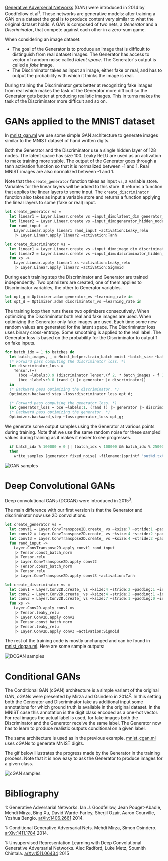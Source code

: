 [Generative Adverserial Networks](https://en.wikipedia.org/wiki/Generative_adversarial_network)
(GAN) were introduced in 2014 by Goodfellow et al<sup>[1](#bib1)</sup>. 
These networks are generative models: after training a GAN on a dataset the goal
is to produce content very similar to what the original dataset holds.
A GAN is composed of two nets, a *Generator* and a *Discriminator*, that compete
against each other in a zero-sum game.

When considering an image dataset:

* The goal of the Generator is to produce an image that is difficult to
  distinguish from real dataset images. The Generator has access to vector of
  random noise called *latent space*. The Generator's output is called
  a *fake* image.
* The Discriminator takes as input an image, either fake or real, and has to
  output the probability with which it thinks the image is real.

During training the Discriminator gets better at recognizing fake images from
real which makes the task of the Generator more difficult so the Generator gets
better at producing realistic images. This in turns makes the task of the
Discriminator more difficult and so on.

# GANs applied to the MNIST dataset

In [mnist_gan.ml](https://github.com/LaurentMazare/ocaml-torch/tree/master/examples/gan/mnist_gan.ml)
we use some simple GAN architecture to generate images similar to the MNIST dataset of hand written
digits.

Both the Generator and the Discriminator use a single hidden layer of 128 nodes.
The latent space has size 100. Leaky ReLU are used as an activation to make training more stable.
The output of the Generator goes through a tanh activation function so that it is normalized
between -1 and 1. Real MNIST images are also normalized between -1 and 1.

Note that the `create_generator` function takes as input `vs`, a variable store. Variables
for the linear layers will be added to this store. It returns a function that applies
the linear layers to some input.
The `create_discriminator` function also takes as input a variable store
and returns a function applying the linear layers to some (fake or real) input.

```ocaml
let create_generator vs =
  let linear1 = Layer.Linear.create vs ~input_dim:latent_dim generator_hidden_nodes in
  let linear2 = Layer.Linear.create vs ~input_dim:generator_hidden_nodes image_dim in
  fun rand_input ->
    Layer.Linear.apply linear1 rand_input ~activation:Leaky_relu
    |> Layer.Linear.apply linear2 ~activation:Tanh

let create_discriminator vs =
  let linear1 = Layer.Linear.create vs ~input_dim:image_dim discriminator_hidden_nodes in
  let linear2 = Layer.Linear.create vs ~input_dim:discriminator_hidden_nodes 1 in
  fun xs ->
    Layer.Linear.apply linear1 xs ~activation:Leaky_relu
    |> Layer.Linear.apply linear2 ~activation:Sigmoid
```

During each training step the Discriminator and Generator are trained independently.
Two optimizers are created, one of them applies to Discriminator variables, the
other to Generator variables.

```ocaml
let opt_g = Optimizer.adam generator_vs ~learning_rate in
let opt_d = Optimizer.adam discriminator_vs ~learning_rate in
```

The training loop then runs these two optimizers consecutively.
When optimizing the Discriminator both real and fake images are used. When
optimizing the Generator only fake images are used.
Each time some new random values are generated for the latent space.
The Discriminator loss uses binary cross-entropy. Some smoothing is applied to the real label.
The Generator loss is based on the probability for the Discriminator to output 1 on
fake inputs.

```ocaml
for batch_idx = 1 to batches do
  let batch_images, _ = Mnist_helper.train_batch mnist ~batch_size ~batch_idx in
  (* Forward pass computing the discriminator loss. *)
  let discriminator_loss =
    Tensor.(+)
      (bce ~labels:0.9 (discriminator Tensor.(f 2. * batch_images - f 1.)))
      (bce ~labels:0.0 (rand () |> generator |> discriminator))
  in
  (* Backward pass optimizing the discriminator. *)
  Optimizer.backward_step ~loss:discriminator_loss opt_d;

  (* Forward pass computing the generator loss. *)
  let generator_loss = bce ~labels:1. (rand () |> generator |> discriminator) in
  (* Backward pass optimizing the generator. *)
  Optimizer.backward_step ~loss:generator_loss opt_g;
```

We generate some output samples using the Generator at various points during
training.  Note that we use the same random noise for these sampled values
during training as it makes it easier to see progresses.

```ocaml
  if batch_idx % 100000 = 0 || (batch_idx < 100000 && batch_idx % 25000 = 0)
  then
    write_samples (generator fixed_noise) ~filename:(sprintf "out%d.txt" batch_idx)
```

![GAN samples](output_mnist_gan.gif)

# Deep Convolutional GANs

Deep convolutional GANs (DCGAN) were introduced in 2015<sup>[3](#bib3)</sup>.

The main difference with our first version is that the Generator and
discriminator now use 2D convolutions.

```ocaml
let create_generator vs =
  let convt1 = Layer.ConvTranspose2D.create_ vs ~ksize:7 ~stride:1 ~padding:0 ~input_dim:100 64 in
  let convt2 = Layer.ConvTranspose2D.create_ vs ~ksize:4 ~stride:2 ~padding:1 ~input_dim:64 32 in
  let convt3 = Layer.ConvTranspose2D.create_ vs ~ksize:4 ~stride:2 ~padding:1 ~input_dim:32 1 in
  fun rand_input ->
    Layer.ConvTranspose2D.apply convt1 rand_input
    |> Tensor.const_batch_norm
    |> Tensor.relu
    |> Layer.ConvTranspose2D.apply convt2
    |> Tensor.const_batch_norm
    |> Tensor.relu
    |> Layer.ConvTranspose2D.apply convt3 ~activation:Tanh

let create_discriminator vs =
  let conv1 = Layer.Conv2D.create_ vs ~ksize:4 ~stride:2 ~padding:1 ~input_dim:1 32 in
  let conv2 = Layer.Conv2D.create_ vs ~ksize:4 ~stride:2 ~padding:1 ~input_dim:32 64 in
  let conv3 = Layer.Conv2D.create_ vs ~ksize:7 ~stride:1 ~padding:0 ~input_dim:64 1 in
  fun xs ->
    Layer.Conv2D.apply conv1 xs
    |> Tensor.leaky_relu
    |> Layer.Conv2D.apply conv2
    |> Tensor.const_batch_norm
    |> Tensor.leaky_relu
    |> Layer.Conv2D.apply conv3 ~activation:Sigmoid
```

The rest of the training code is mostly unchanged and can be found in
[mnist_dcgan.ml](https://github.com/LaurentMazare/ocaml-torch/tree/master/examples/gan/mnist_dcgan.ml).
Here are some sample outputs:

![DCGAN samples](output_mnist_dcgan.gif)

# Conditional GANs

The Conditional GAN (cGAN) architecture is a simple variant of the original
GAN, cGANs were presented by Mirza and Osindero in 2014<sup>[2](#bib2)</sup>.
In this setting both the Generator and Discriminator take as additional input
some annotations for which ground truth is available in the original dataset.
In the MNIST case this annotation is the digit class encoded as a one-hot
vector. For real images the actual label is used, for fake images both the
Discriminator and the Generator receive the same label. The Generator now has
to learn to produce realistic outputs conditional on a given label.

The same architecture is used as in the previous example.
[mnist_cgan.ml](https://github.com/LaurentMazare/ocaml-torch/tree/master/examples/gan/mnist_cgan.ml)
uses cGANs to generate MNIST digits.

The gif below illustrates the progress made by the Generator in the training
process. Note that it is now easy to ask the Generator to produce images for
a given class.

![cGAN samples](output_mnist_cgan.gif)

# Bibliography
<a name="bib1">1</a>: 
Generative Adversarial Networks.
Ian J. Goodfellow, Jean Pouget-Abadie, Mehdi Mirza, Bing Xu, David Warde-Farley, Sherjil Ozair, Aaron Courville, Yoshua Bengio.
[arXiv:1406.2661](https://arxiv.org/abs/1406.2661) 2014.

<a name="bib2">1</a>: 
Conditional Generative Adversarial Nets.
Mehdi Mirza, Simon Osindero.
[arXiv:1411.1784](https://arxiv.org/abs/1411.1784) 2014.

<a name="bib3">1</a>: 
Unsupervised Representation Learning with Deep Convolutional Generative Adversarial Networks.
Alec Radford, Luke Metz, Soumith Chintala.
[arXv:1511.06434](https://arxiv.org/abs/1511.06434) 2015
